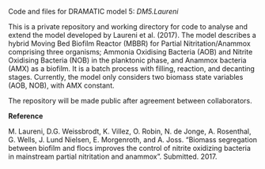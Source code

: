 Code and files for DRAMATIC model 5: <i>DM5.Laureni</i>

This is a private repository and working directory for code to analyse and extend the model developed by Laureni et al. (2017). The model describes a hybrid Moving Bed Biofilm Reactor (MBBR) for Partial Nitritation/Anammox comprising three organisms; Ammonia Oxidising Bacteria (AOB) and Nitrite Oxidising Bacteria (NOB) in the planktonic phase, and Anammox bacteria (AMX) as a biofilm. It is a batch process with filling, reaction, and decanting stages. Currently, the model only considers two biomass state variables (AOB, NOB), with AMX constant.

The repository will be made public after agreement between collaborators.

<b>Reference</b>

M. Laureni, D.G. Weissbrodt, K. Villez, O. Robin, N. de Jonge, A. Rosenthal, G. Wells, J. Lund
Nielsen, E. Morgenroth, and A. Joss. “Biomass segregation between biofilm and flocs improves the
control of nitrite oxidizing bacteria in mainstream partial nitritation and anammox”. Submitted.
2017.
